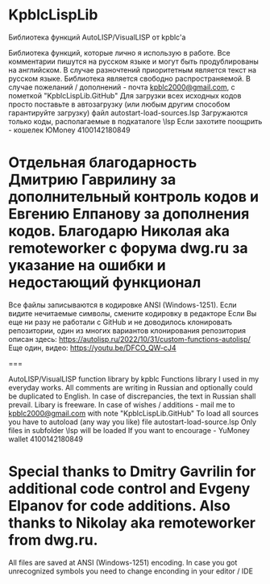 # KpblcLispLib
Библиотека функций AutoLISP/VisualLISP от kpblc'a

Библиотека функций, которые лично я использую в работе.
Все комментарии пишутся на русском языке и могут быть продублированы на английском.
В случае разночтений приоритетным является текст на русском языке.
Библиотека является свободно распространяемой.
В случае пожеланий / дополнений - почта kpblc2000@gmail.com, с пометкой "KpblcLispLib.GitHub"
Для загрузки всех исходных кодов просто поставьте в автозагрузку (или любым другим способом гарантируйте загрузку) файл autostart-load-sources.lsp
Загружаются только коды, располагаемые в подкаталоге \lsp
Если захотите поощрить - кошелек ЮMoney 4100142180849

Отдельная благодарность Дмитрию Гаврилину за дополнительный контроль кодов и Евгению Елпанову за дополнения кодов.
Благодарю Николая aka remoteworker с форума dwg.ru за указание на ошибки и недостающий функционал
===
Все файлы записываются в кодировке ANSI (Windows-1251). Если видите нечитаемые символы, смените кодировку в редакторе
Если Вы еще ни разу не работали с GitHub и не доводилось клонировать репозитории, один из многих вариантов клонирования репозитория описан здесь: https://autolisp.ru/2022/10/31/custom-functions-autolisp/
Еще один, видео: https://youtu.be/DFCO_QW-cJ4

===

AutoLISP/VisualLISP function library by kpblc
Functions library I used in my everyday works.
All comments are writing in Russian and optionally could be duplicated to English.
In case of discrepancies, the text in Russian shall prevail.
Libary is freeware.
In case of wishes / additions - mail me to kpblc2000@gmail.com with note "KpblcLispLib.GitHub"
To load all sources you have to autoload (any way you like) file autostart-load-source.lsp
Only files in subfolder \lsp will be loaded
If you want to encourage - YuMoney wallet 4100142180849

Special thanks to Dmitry Gavrilin for additional code control and Evgeny Elpanov for code additions.
Also thanks to Nikolay aka remoteworker from dwg.ru.
===
All files are saved at ANSI (Windows-1251) encoding. In case you got unrecognized symbols you need to change enconding in your editor / IDE
